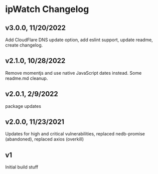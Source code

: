 # ipWatch Changelog

## v3.0.0, 11/20/2022

Add CloudFlare DNS update option, add eslint support, update readme, create changelog.

## v2.1.0, 10/28/2022

Remove momentjs and use native JavaScript dates instead. Some readme.md cleanup.

## v2.0.1, 2/9/2022

package updates

## v2.0.0, 11/23/2021

Updates for high and critical vulnerabilities, replaced nedb-promise (abandoned), replaced axios (overkill)

## v1

Initial build stuff